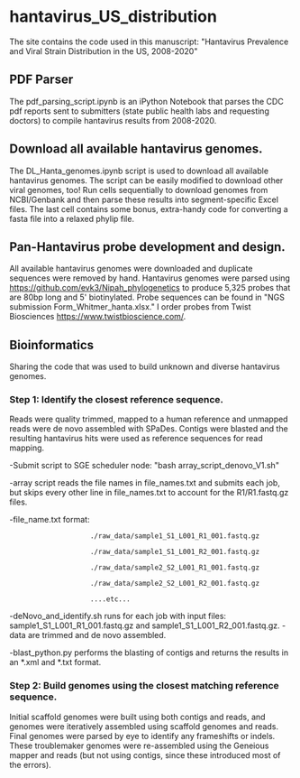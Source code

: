 # hantavirus_US_distribution

The site contains the code used in this manuscript: "Hantavirus Prevalence and Viral Strain Distribution in the US, 2008-2020"

## PDF Parser
The pdf_parsing_script.ipynb is an iPython Notebook that parses the CDC pdf reports sent to submitters (state public health labs and requesting doctors) to compile hantavirus results from 2008-2020.

## Download all available hantavirus genomes.
The DL_Hanta_genomes.ipynb script is used to download all available hantavirus genomes.  The script can be easily modified to download other viral genomes, too!  Run cells sequentially to download genomes from NCBI/Genbank and then parse these results into segment-specific Excel files.  The last cell contains some bonus, extra-handy code for converting a fasta file into a relaxed phylip file.  

## Pan-Hantavirus probe development and design.
All available hantavirus genomes were downloaded and duplicate sequences were removed by hand.  Hantavirus genomes were parsed using https://github.com/evk3/Nipah_phylogenetics to produce 5,325 probes that are 80bp long and  5' biotinylated.  Probe sequences can be found in "NGS submission Form_Whitmer_hanta.xlsx."  I order probes from Twist Biosciences <https://www.twistbioscience.com/>.

## Bioinformatics
Sharing the code that was used to build unknown and diverse hantavirus genomes.  

### Step 1: Identify the closest reference sequence.
Reads were quality trimmed, mapped to a human reference and unmapped reads were de novo assembled with SPaDes.  Contigs were blasted and the resulting hantavirus hits were used as reference sequences for read mapping.

-Submit script to SGE scheduler node: "bash array_script_denovo_V1.sh"

-array script reads the file names in file_names.txt and submits each job, but skips every other line in file_names.txt to account for the R1/R1.fastq.gz files.

-file_name.txt format:

                        ./raw_data/sample1_S1_L001_R1_001.fastq.gz

                        ./raw_data/sample1_S1_L001_R2_001.fastq.gz
                        
                        ./raw_data/sample2_S2_L001_R1_001.fastq.gz
                        
                        ./raw_data/sample2_S2_L001_R2_001.fastq.gz
                        
                        ....etc...
                        
                        
 -deNovo_and_identify.sh runs for each job with input files: sample1_S1_L001_R1_001.fastq.gz and sample1_S1_L001_R2_001.fastq.gz.
        -data are trimmed and de novo assembled.
        
 -blast_python.py performs the blasting of contigs and returns the results in an *.xml and *.txt format.

### Step 2: Build genomes using the closest matching reference sequence.
Initial scaffold genomes were built using both contigs and reads, and genomes were iteratively assembled using scaffold genomes and reads.  Final genomes were parsed by eye to identify any frameshifts or indels.  These troublemaker genomes were re-assembled using the Geneious mapper and reads (but not using contigs, since these introduced most of the errors).
